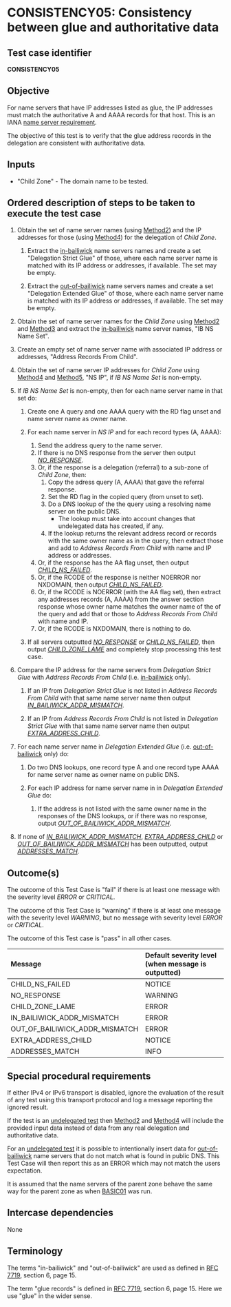 # CONSISTENCY05: Consistency between glue and authoritative data

## Test case identifier

**CONSISTENCY05**

## Objective

For name servers that have IP addresses listed as glue, the IP addresses must
match the authoritative A and AAAA records for that host. This is an IANA 
[name server requirement].

The objective of this test is to verify that the glue address records 
in the delegation are consistent with authoritative data.

## Inputs

* "Child Zone" - The domain name to be tested.

## Ordered description of steps to be taken to execute the test case
1. Obtain the set of name server names (using [Method2]) and the IP 
   addresses for those (using [Method4]) for the delegation of 
   *Child Zone*.

   1. Extract the [in-bailiwick] name servers names and create a set
      "Delegation Strict Glue" of those, where each name server name 
      is matched with its IP address or addresses, if available. The 
      set may be empty.

   2. Extract the [out-of-bailiwick] name servers names and create a set
      "Delegation Extended Glue" of those, where each name server name 
      is matched with its IP address or addresses, if available. The 
      set may be empty.

2. Obtain the set of name server names for the *Child Zone* using
   [Method2] and [Method3] and extract the [in-bailiwick] name 
   server names, "IB NS Name Set".

3. Create an empty set of name server name with associated IP address
   or addresses, "Address Records From Child".

4. Obtain the set of name server IP addresses for *Child Zone* 
   using [Method4] and [Method5], "NS IP", if *IB NS Name Set* is 
   non-empty.

5. If *IB NS Name Set* is non-empty, then for each name server name in
   that set do:

   1. Create one A query and one AAAA query with the RD flag unset
      and name server name as owner name.

   2. For each name server in *NS IP* and for each record 
      types (A, AAAA):
      1. Send the address query to the name server.
      2. If there is no DNS response from the server then
         output *[NO_RESPONSE]*.
      3. Or, if the response is a delegation (referral) to a 
         sub-zone of *Child Zone*, then:
         1. Copy the adress query (A, AAAA) that gave the referral
            response.
         2. Set the RD flag in the copied query (from unset to set).
         3. Do a DNS lookup of the the query using a resolving name server 
            on the public DNS.
            * The lookup must take into account changes that
              undelegated data has created, if any.
         4. If the lookup returns the relevant address record or records
            with the same owner name as in the query, then extract those 
            and add to *Address Records From Child* with name and IP 
            address or addresses.
      4. Or, if the response has the AA flag unset, then
         output *[CHILD_NS_FAILED]*. 
      5. Or, if the RCODE of the response is neither NOERROR nor 
         NXDOMAIN, then output *[CHILD_NS_FAILED]*.
      6. Or, if the RCODE is NOERROR (with the AA flag set), then
         extract any addresses records (A, AAAA) from the answer
         section response whose owner name matches the owner name 
         of the of the query and add that or those to 
         *Address Records From Child* with name and IP.
      7. Or, if the RCODE is NXDOMAIN, there is nothing to do.

   3. If all servers outputted *[NO_RESPONSE]* or *[CHILD_NS_FAILED]*, 
      then output *[CHILD_ZONE_LAME]* and completely stop processing 
      this test case.

6. Compare the IP address for the name servers from 
   *Delegation Strict Glue* with *Address Records From Child*
   (i.e. [in-bailiwick] only).

   1. If an IP from *Delegation Strict Glue* is not listed in 
      *Address Records From Child* with that same name server name 
      then output *[IN_BAILIWICK_ADDR_MISMATCH]*.

   2. If an IP from *Address Records From Child* is not listed in
      *Delegation Strict Glue* with that same name server name then 
      output *[EXTRA_ADDRESS_CHILD]*.

7. For each name server name in *Delegation Extended Glue* 
   (i.e. [out-of-bailiwick] only) do: 

   1. Do two DNS lookups, one record type A and one record type 
      AAAA for name server name as owner name on public DNS.

   2. For each IP address for name server name in in 
      *Delegation Extended Glue* do:
      1. If the address is not listed with the same owner name in 
         the responses of the DNS lookups, or if there was no
         response, output *[OUT_OF_BAILIWICK_ADDR_MISMATCH]*.

8. If none of *[IN_BAILIWICK_ADDR_MISMATCH]*, *[EXTRA_ADDRESS_CHILD]* 
   or *[OUT_OF_BAILIWICK_ADDR_MISMATCH]* has been outputted, output 
   *[ADDRESSES_MATCH]*.


## Outcome(s)

The outcome of this Test Case is "fail" if there is at least one message
with the severity level *ERROR* or *CRITICAL*.

The outcome of this Test Case is "warning" if there is at least one message
with the severity level *WARNING*, but no message with severity level
*ERROR* or *CRITICAL*.

The outcome of this Test case is "pass" in all other cases.

Message                           | Default severity level (when message is outputted)
:---------------------------------|:-----------------------------------
CHILD_NS_FAILED                   | NOTICE
NO_RESPONSE                       | WARNING
CHILD_ZONE_LAME                   | ERROR
IN_BAILIWICK_ADDR_MISMATCH        | ERROR
OUT_OF_BAILIWICK_ADDR_MISMATCH    | ERROR
EXTRA_ADDRESS_CHILD               | NOTICE
ADDRESSES_MATCH                   | INFO

## Special procedural requirements	

If either IPv4 or IPv6 transport is disabled, ignore the evaluation of the
result of any test using this transport protocol and log a message reporting
the ignored result.

If the test is an [undelegated test] then [Method2] and [Method4] will 
include the provided input data instead of data from any real delegation
and authoritative data.

For an [undelegated test] it is possible to intentionally insert data
for [out-of-bailiwick] name servers that do not match what is found in
public DNS. This Test Case will then report this as an ERROR which
may not match the users expectation.

It is assumed that the name servers of the parent zone behave the same way 
for the parent zone as when [BASIC01] was run.

## Intercase dependencies

None


## Terminology

The terms "in-bailiwick" and "out-of-bailiwick" are used as defined
in [RFC 7719], section 6, page 15.

The term "glue records" is defined in [RFC 7719], section 6, page 15.
Here we use "glue" in the wider sense.

[name server requirement]: https://www.iana.org/help/nameserver-requirements

[RFC 7719]: https://tools.ietf.org/html/rfc7719

[BASIC01]: ../Basic-TP/basic01.md

[DELEGATION05]: ../Delegation-TP/delegation05.md

[Method2]: ../Methods.md#method-2-delegation-name-servers

[Method3]: ../Methods.md#method-3-in-zone-name-servers

[Method4]: ../Methods.md#method-4-delegation-name-server-addresses

[Method5]: ../Methods.md#method-5-in-zone-addresses-records-of-name-servers

[in-bailiwick]:     #terminology

[out-of-bailiwick]: #terminology

[glue records]: #terminology

[CHILD_NS_FAILED]: #outcomes

[NO_RESPONSE]: #outcomes

[CHILD_ZONE_LAME]: #outcomes

[IN_BAILIWICK_ADDR_MISMATCH]: #outcomes

[OUT_OF_BAILIWICK_ADDR_MISMATCH]: #outcomes

[EXTRA_ADDRESS_CHILD]: #outcomes

[UNDEL_OOB_ADDR_MISMATCH]: #outcomes

[ADDRESSES_MATCH]: #outcomes

[undelegated test]: ../../test-types/undelegated-test.md

